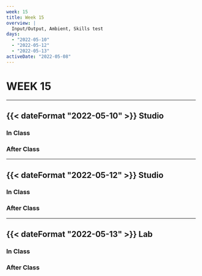 ```yaml
---
week: 15
title: Week 15
overview: |
  Input/Output, Ambient, Skills test
days:
  - "2022-05-10"
  - "2022-05-12"
  - "2022-05-13"
activeDate: "2022-05-08"
---
```


# WEEK 15

---

## {{< dateFormat "2022-05-10" >}} Studio

### In Class

### After Class

---

## {{< dateFormat "2022-05-12" >}} Studio

### In Class

### After Class

---

## {{< dateFormat "2022-05-13" >}} Lab

### In Class

### After Class